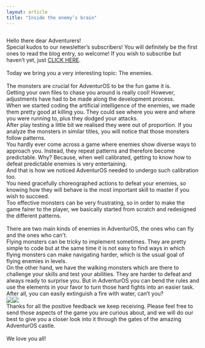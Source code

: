 ```yaml
---
layout: article
title: "Inside the enemy’s brain"
---
```


<p><img alt="" src="http://images.evelend.com/images/1464227745.jpg" /></p>

<p>Hello there dear Adventurers!<br />
Special kudos to our newsletter&rsquo;s subscribers! You will definitely be the first ones to read the blog entry, so welcome! If you wish to subscribe but haven&rsquo;t yet, just <a href="http://eepurl.com/b3dF7b">CLICK HERE</a>.<br />
<br />
Today we bring you a very interesting topic: The enemies.<br />
<br />
The monsters are crucial for AdventurOS to be the fun game it is.<br />
Getting your own files to chase you around is really cool! However, adjustments have had to be made along the development process.<br />
When we started coding the artificial intelligence of the enemies, we made them pretty good at killing you. They could see where you were and where you were running to, plus they dodged your attacks.<br />
After play testing a little bit we realised they were out of proportion. If you analyze the monsters in similar titles, you will notice that those monsters follow patterns.<br />
You hardly ever come across a game where enemies show diverse ways to approach you. Instead, they repeat patterns and therefore become predictable. Why? Because, when well calibrated, getting to know how to defeat predictable enemies is very entertaining.<br />
And that is how we noticed AdventurOS needed to undergo such calibration too.<br />
You need gracefully choreographed actions to defeat your enemies, so knowing how they will behave is the most important skill to master if you wish to succeed.<br />
Too effective monsters can be very frustrating, so in order to make the game fairer to the player, we basically started from scratch and redesigned the different patterns.<br />
<br />
There are two main kinds of enemies in AdventurOS, the ones who can fly and the ones who can&#39;t.<br />
Flying monsters can be tricky to implement sometimes. They are pretty simple to code but at the same time it is not easy to find ways in which flying monsters can make navigating harder, which is the usual goal of flying enemies in levels.<br />
On the other hand, we have the walking monsters which are there to challenge your skills and test your abilities. They are harder to defeat and always ready to surprise you. But in AdventurOS you can bend the rules and use the elements in your favor to turn those hard fights into an easier task. After all, you can easily extinguish a fire with water, can&rsquo;t you?<br />
<img src="http://images.evelend.com/images/1464227862.gif" /><img src="http://images.evelend.com/images/1464227944.gif" /><br />
Thanks for all the positive feedback we keep receiving. Please feel free to send those aspects of the game you are curious about, and we will do our best to give you a closer look into it through the gates of the amazing AdventurOS castle.<br />
<br />
We love you all!</p>